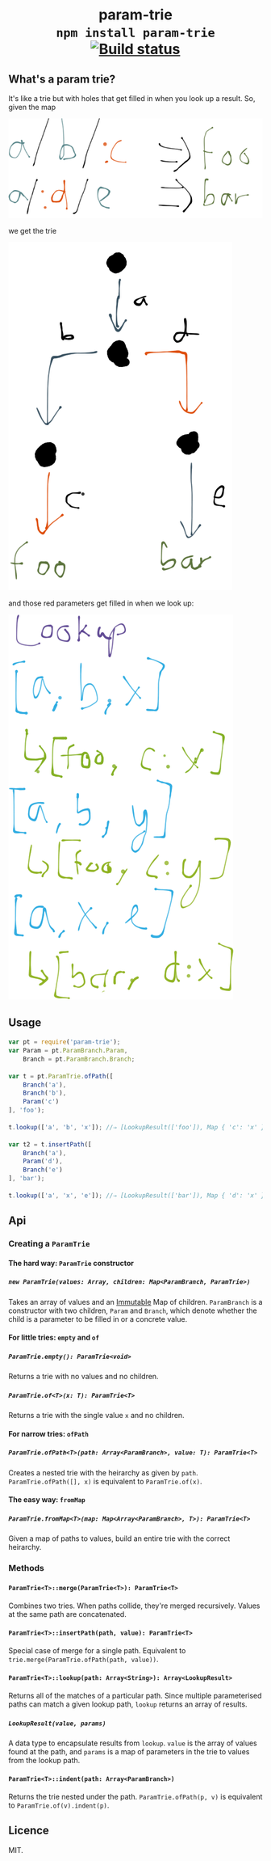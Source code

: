 <h1 align="center">
param-trie<br>
<code>npm install param-trie</code><br>
<a href="https://travis-ci.org/quarterto/ParamTrie" id="status-image-popup">
  <img src="https://travis-ci.org/quarterto/ParamTrie.svg" alt="Build status">
</a>
</h1>

## What's a param trie?
It's like a trie but with holes that get filled in when you look up a result. So, given the map

![](images/paths.png)

we get the trie

![](images/trie.png)

and those red parameters get filled in when we look up:

![](images/lookup.png)

## Usage

```javascript
var pt = require('param-trie');
var Param = pt.ParamBranch.Param,
    Branch = pt.ParamBranch.Branch;

var t = pt.ParamTrie.ofPath([
	Branch('a'),
	Branch('b'),
	Param('c')
], 'foo');

t.lookup(['a', 'b', 'x']); //⇒ [LookupResult(['foo']), Map { 'c': 'x' }]

var t2 = t.insertPath([
	Branch('a'),
	Param('d'),
	Branch('e')
], 'bar');

t.lookup(['a', 'x', 'e']); //⇒ [LookupResult(['bar']), Map { 'd': 'x' }]
```

## Api
### Creating a `ParamTrie`
#### The hard way: `ParamTrie` constructor
##### `new ParamTrie(values: Array, children: Map<ParamBranch, ParamTrie>)`

Takes an array of values and an [Immutable](https://github.com/facebook/immutable-js) Map of children. `ParamBranch` is a constructor with two children, `Param` and `Branch`, which denote whether the child is a parameter to be filled in or a concrete value.

#### For little tries: `empty` and `of`
##### `ParamTrie.empty(): ParamTrie<void>`
Returns a trie with no values and no children.

##### `ParamTrie.of<T>(x: T): ParamTrie<T>`
Returns a trie with the single value `x` and no children.

#### For narrow tries: `ofPath`
##### `ParamTrie.ofPath<T>(path: Array<ParamBranch>, value: T): ParamTrie<T>`

Creates a nested trie with the heirarchy as given by `path`. `ParamTrie.ofPath([], x)` is equivalent to `ParamTrie.of(x)`.

#### The easy way: `fromMap`
##### `ParamTrie.fromMap<T>(map: Map<Array<ParamBranch>, T>): ParamTrie<T>`

Given a map of paths to values, build an entire trie with the correct heirarchy.

### Methods
#### `ParamTrie<T>::merge(ParamTrie<T>): ParamTrie<T>`

Combines two tries. When paths collide, they're merged recursively. Values at the same path are concatenated.

#### `ParamTrie<T>::insertPath(path, value): ParamTrie<T>`

Special case of merge for a single path. Equivalent to `trie.merge(ParamTrie.ofPath(path, value))`.

#### `ParamTrie<T>::lookup(path: Array<String>): Array<LookupResult>`

Returns all of the matches of a particular path. Since multiple parameterised paths can match a given lookup path, `lookup` returns an array of results.

##### `LookupResult(value, params)`
A data type to encapsulate results from `lookup`. `value` is the array of values found at the path, and `params` is a map of parameters in the trie to values from the lookup path.

#### `ParamTrie<T>::indent(path: Array<ParamBranch>)`

Returns the trie nested under the path. `ParamTrie.ofPath(p, v)` is equivalent to `ParamTrie.of(v).indent(p)`.

## Licence
MIT.
